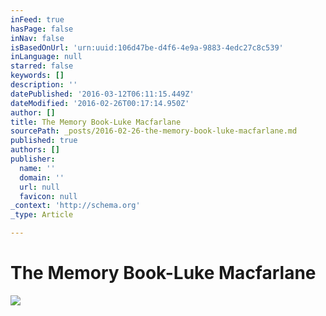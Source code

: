 ```yaml
---
inFeed: true
hasPage: false
inNav: false
isBasedOnUrl: 'urn:uuid:106d47be-d4f6-4e9a-9883-4edc27c8c539'
inLanguage: null
starred: false
keywords: []
description: ''
datePublished: '2016-03-12T06:11:15.449Z'
dateModified: '2016-02-26T00:17:14.950Z'
author: []
title: The Memory Book-Luke Macfarlane
sourcePath: _posts/2016-02-26-the-memory-book-luke-macfarlane.md
published: true
authors: []
publisher:
  name: ''
  domain: ''
  url: null
  favicon: null
_context: 'http://schema.org'
_type: Article

---
```

# The Memory Book-Luke Macfarlane
![](https://the-grid-user-content.s3-us-west-2.amazonaws.com/484549a1-7a12-40d0-ae0c-d2c95bea891d.png)